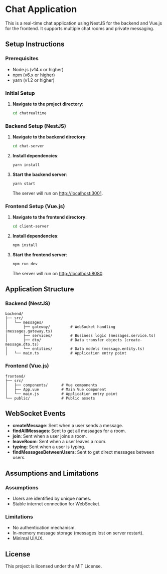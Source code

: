 
# Chat Application

This is a real-time chat application using NestJS for the backend and Vue.js for the frontend. It supports multiple chat rooms and private messaging.

## Setup Instructions

### Prerequisites

- Node.js (v14.x or higher)
- npm (v6.x or higher)
- yarn (v1.2 or higher)

### Initial Setup

1. **Navigate to the project directory**:
    ```sh
    cd chatrealtime
    ```

### Backend Setup (NestJS)

1. **Navigate to the backend directory**:
    ```sh
    cd chat-server
    ```

2. **Install dependencies**:
    ```sh
    yarn install
    ```

3. **Start the backend server**:
    ```sh
    yarn start
    ```

   The server will run on [http://localhost:3001](http://localhost:3001).

### Frontend Setup (Vue.js)

1. **Navigate to the frontend directory**:
    ```sh
    cd client-server
    ```

2. **Install dependencies**:
    ```sh
    npm install
    ```

3. **Start the frontend server**:
    ```sh
    npm run dev
    ```

   The server will run on [http://localhost:8080](http://localhost:8080).

## Application Structure

### Backend (NestJS)

```
backend/
├── src/
│   └── messages/
│       ├── gateway/         # WebSocket handling (messages.gateway.ts)
│       ├── services/        # Business logic (messages.service.ts)
│       ├── dto/             # Data transfer objects (create-message.dto.ts)
│       └── entities/        # Data models (message.entity.ts)
│   └── main.ts              # Application entry point
```

### Frontend (Vue.js)

```
frontend/
├── src/
│   ├── components/      # Vue components
│   ├── App.vue          # Main Vue component
│   └── main.js          # Application entry point
└── public/              # Public assets
```

## WebSocket Events

- **createMessage**: Sent when a user sends a message.
- **findAllMessages**: Sent to get all messages for a room.
- **join**: Sent when a user joins a room.
- **leaveRoom**: Sent when a user leaves a room.
- **typing**: Sent when a user is typing.
- **findMessagesBetweenUsers**: Sent to get direct messages between users.

## Assumptions and Limitations

### Assumptions

- Users are identified by unique names.
- Stable internet connection for WebSocket.

### Limitations

- No authentication mechanism.
- In-memory message storage (messages lost on server restart).
- Minimal UI/UX.

## License

This project is licensed under the MIT License.
